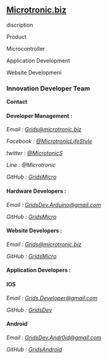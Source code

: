 ## [Microtronic.biz](http://microtronic.biz/)
discription

Product

Microcontroller

Application Development

Website Developmeni

### Innovation Developer Team

**Contact**

#### Developer Management :

*Email : Grids@microtronic.biz*

*Facebook : [@MicrotronicLifeStyle](https://www.facebook.com/MicrotronicLifeStyle)*

*twitter : [@MicrotonicS](https://mobile.twitter.com/MicrotonicS)*

*Line : @Microtronic*

*GitHub : [GridsMicro](https://github.com/GridsMicro)*

#### Hardware Developers : 

*Email : GridsDev.Arduino@gmail.com*

*GitHub : [GridsMicro](#)*

#### Website Developers :

*Email : Grids@microtronic.biz*

*GitHub : [GridsMicro](#)*

#### Application Developers : 

#### IOS

*Email : Grids.Developer@gmail.com*

*GitHub : [GridsDev](https://github.com/GridsDev)*

#### Android

*Email : GridsDev.Andr0id@gmail.com*

*GitHub : [GridsAndroid](https://github.com/GridsAndroid)*
